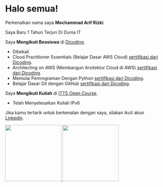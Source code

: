 # Halo semua! 

Perkenalkan nama saya **Mochammad Arif Rizki**.

Saya Baru 1 Tahun Terjun Di Dunia IT

Saya **Mengikuti Beasiswa** di [Dicoding](https://www.dicoding.com/).
* Dibekali 
* Cloud Practitioner Essentials (Belajar Dasar AWS Cloud) [sertifikasi dari Dicoding](https://www.dicoding.com/certificates/GRX5K47O2Z0M).
* Architecting on AWS (Membangun Arsitektur Cloud di AWS) [sertifikasi dari Dicoding](https://www.dicoding.com/certificates/MRZMKV46NPYQ).
* Memulai Pemrograman Dengan Python [sertifikasi dari Dicoding](https://www.dicoding.com/certificates/JLX13K4D6P72).
* Belajar Dasar Git dengan GitHub [sertifikasi dari Dicoding](https://www.dicoding.com/certificates/JLX13K4D6P72). 

Saya **Mengikuti Kuliah** di [ITTS Open Course](https://opencourse.itts.ac.id/).
* Telah Menyelesaikan Kuliah IPv6

Jika kamu tertarik untuk berkenalan dengan saya, silakan ikuti akun [Linkedin](https://www.linkedin.com/in/mochammad-arif-rizki-046663172/).

<p align="left">
<a href="https://github.com/marifrizkiii">
  <img height="180em" src="https://github-readme-stats-eight-theta.vercel.app/api?username=marifrizkiii&show_icons=true&theme=algolia&include_all_commits=true&count_private=true"/>
  <img height="180em" src="https://github-readme-stats-eight-theta.vercel.app/api/top-langs/?username=marifrizkiii&layout=compact&langs_count=8&theme=algolia"/>
</a>
</p>
